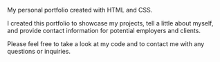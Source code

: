 My personal portfolio created with HTML and CSS. 

I created this portfolio to showcase my projects, tell a little about myself, and provide contact information for potential employers and clients. 

Please feel free to take a look at my code and to contact me with any questions or inquiries. 

